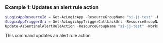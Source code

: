 ### Example 1: Updates an alert rule action
```powershell
$LogicAppResourceId = Get-AzLogicApp -ResourceGroupName "si-jj-test" -Name "myLogicApp"
$LogicAppTriggerUri = Get-AzLogicAppTriggerCallbackUrl -ResourceGroupName "si-jj-test" -Name $LogicAppResourceId.Name -TriggerName "Microsoft_Sentinel_alert"
Update-AzSentinelAlertRuleAction -ResourceGroupName "si-jj-test" -WorkspaceName "si-test-ws" -RuleId "727fde97-bd0a-4b6d-a730-9d77fbcdb786" -LogicAppResourceId ($LogicAppResourceId.Id) -TriggerUri ($LogicAppTriggerUri.Value) -Id ((New-Guid).Guid)
```

This command updates an alert rule action
